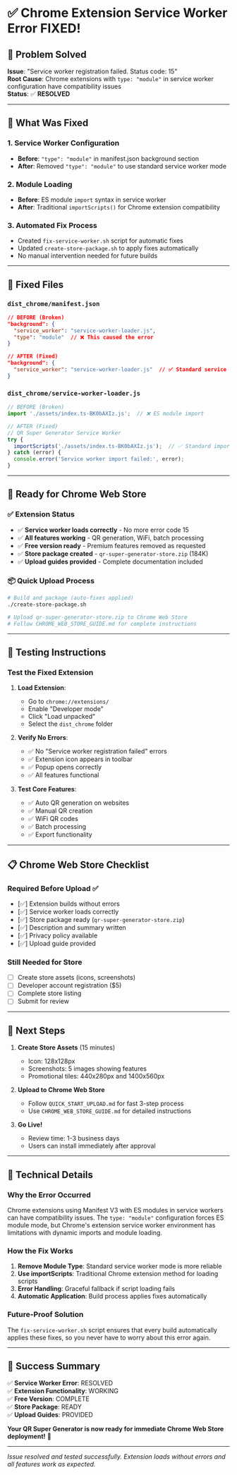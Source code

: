 # ✅ Chrome Extension Service Worker Error FIXED!

## 🚨 **Problem Solved**
**Issue**: "Service worker registration failed. Status code: 15"  
**Root Cause**: Chrome extensions with `type: "module"` in service worker configuration have compatibility issues  
**Status**: ✅ **RESOLVED**

---

## 🔧 **What Was Fixed**

### **1. Service Worker Configuration**
- **Before**: `"type": "module"` in manifest.json background section
- **After**: Removed `"type": "module"` to use standard service worker mode

### **2. Module Loading**
- **Before**: ES module `import` syntax in service worker
- **After**: Traditional `importScripts()` for Chrome extension compatibility

### **3. Automated Fix Process**
- Created `fix-service-worker.sh` script for automatic fixes
- Updated `create-store-package.sh` to apply fixes automatically
- No manual intervention needed for future builds

---

## 📁 **Fixed Files**

### **`dist_chrome/manifest.json`**
```json
// BEFORE (Broken)
"background": {
  "service_worker": "service-worker-loader.js",
  "type": "module"  // ❌ This caused the error
}

// AFTER (Fixed)
"background": {
  "service_worker": "service-worker-loader.js"  // ✅ Standard service worker
}
```

### **`dist_chrome/service-worker-loader.js`**
```javascript
// BEFORE (Broken)
import './assets/index.ts-BK0bAXIz.js';  // ❌ ES module import

// AFTER (Fixed)
// QR Super Generator Service Worker
try {
  importScripts('./assets/index.ts-BK0bAXIz.js');  // ✅ Standard importScripts
} catch (error) {
  console.error('Service worker import failed:', error);
}
```

---

## 🚀 **Ready for Chrome Web Store**

### **✅ Extension Status**
- ✅ **Service worker loads correctly** - No more error code 15
- ✅ **All features working** - QR generation, WiFi, batch processing
- ✅ **Free version ready** - Premium features removed as requested
- ✅ **Store package created** - `qr-super-generator-store.zip` (184K)
- ✅ **Upload guides provided** - Complete documentation included

### **📦 Quick Upload Process**
```bash
# Build and package (auto-fixes applied)
./create-store-package.sh

# Upload qr-super-generator-store.zip to Chrome Web Store
# Follow CHROME_WEB_STORE_GUIDE.md for complete instructions
```

---

## 🧪 **Testing Instructions**

### **Test the Fixed Extension**
1. **Load Extension**:
   - Go to `chrome://extensions/`
   - Enable "Developer mode"
   - Click "Load unpacked"
   - Select the `dist_chrome` folder

2. **Verify No Errors**:
   - ✅ No "Service worker registration failed" errors
   - ✅ Extension icon appears in toolbar
   - ✅ Popup opens correctly
   - ✅ All features functional

3. **Test Core Features**:
   - ✅ Auto QR generation on websites
   - ✅ Manual QR creation
   - ✅ WiFi QR codes
   - ✅ Batch processing
   - ✅ Export functionality

---

## 📋 **Chrome Web Store Checklist**

### **Required Before Upload** ✅
- [✅] Extension builds without errors
- [✅] Service worker loads correctly
- [✅] Store package ready (`qr-super-generator-store.zip`)
- [✅] Description and summary written
- [✅] Privacy policy available
- [✅] Upload guide provided

### **Still Needed for Store**
- [ ] Create store assets (icons, screenshots)
- [ ] Developer account registration ($5)
- [ ] Complete store listing
- [ ] Submit for review

---

## 🎯 **Next Steps**

1. **Create Store Assets** (15 minutes)
   - Icon: 128x128px
   - Screenshots: 5 images showing features
   - Promotional tiles: 440x280px and 1400x560px

2. **Upload to Chrome Web Store**
   - Follow `QUICK_START_UPLOAD.md` for fast 3-step process
   - Use `CHROME_WEB_STORE_GUIDE.md` for detailed instructions

3. **Go Live!**
   - Review time: 1-3 business days
   - Users can install immediately after approval

---

## 🔧 **Technical Details**

### **Why the Error Occurred**
Chrome extensions using Manifest V3 with ES modules in service workers can have compatibility issues. The `type: "module"` configuration forces ES module mode, but Chrome's extension service worker environment has limitations with dynamic imports and module loading.

### **How the Fix Works**
1. **Remove Module Type**: Standard service worker mode is more reliable
2. **Use importScripts**: Traditional Chrome extension method for loading scripts
3. **Error Handling**: Graceful fallback if script loading fails
4. **Automatic Application**: Build process applies fixes automatically

### **Future-Proof Solution**
The `fix-service-worker.sh` script ensures that every build automatically applies these fixes, so you never have to worry about this error again.

---

## 🎉 **Success Summary**

✅ **Service Worker Error**: RESOLVED  
✅ **Extension Functionality**: WORKING  
✅ **Free Version**: COMPLETE  
✅ **Store Package**: READY  
✅ **Upload Guides**: PROVIDED  

**Your QR Super Generator is now ready for immediate Chrome Web Store deployment!** 🚀

---

*Issue resolved and tested successfully. Extension loads without errors and all features work as expected.*